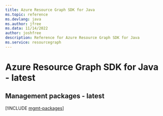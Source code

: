 ```yaml
---
title: Azure Resource Graph SDK for Java
ms.topic: reference
ms.devlang: java
ms.author: jfree
ms.data: 11/14/2022
author: joshfree
description: Reference for Azure Resource Graph SDK for Java
ms.service: resourcegraph
---
```

# Azure Resource Graph SDK for Java - latest

## Management packages - latest
[!INCLUDE [mgmt-packages](resource-graph-mgmt-index.md)]